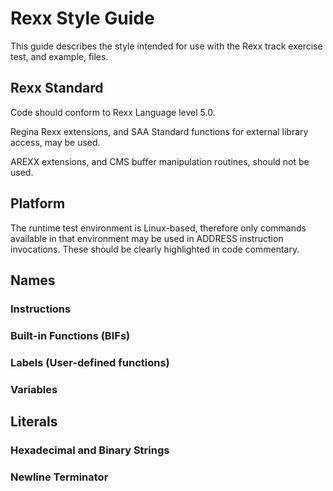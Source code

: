 # Rexx Style Guide

This guide describes the style intended for use with the Rexx track exercise test, and example, files.

## Rexx Standard

Code should conform to Rexx Language level 5.0.

Regina Rexx extensions, and SAA Standard functions for external library access, may be used.

AREXX extensions, and CMS buffer manipulation routines, should not be used.

## Platform

The runtime test environment is Linux-based, therefore only commands available in that environment may be used in ADDRESS instruction invocations. These should be clearly highlighted in code commentary.

## Names

### Instructions

### Built-in Functions (BIFs)

### Labels (User-defined functions)

### Variables

## Literals

### Hexadecimal and Binary Strings

### Newline Terminator

